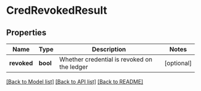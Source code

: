 # CredRevokedResult

## Properties
Name | Type | Description | Notes
------------ | ------------- | ------------- | -------------
**revoked** | **bool** | Whether credential is revoked on the ledger | [optional] 

[[Back to Model list]](../README.md#documentation-for-models) [[Back to API list]](../README.md#documentation-for-api-endpoints) [[Back to README]](../README.md)


